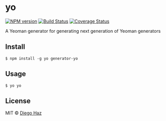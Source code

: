 # yo

[![NPM version](https://img.shields.io/npm/v/generator-yo.svg?style=flat-square)](https://npmjs.org/package/ggenerator-yo)
[![Build Status](https://img.shields.io/travis/diegohaz/yo/master.svg?style=flat-square)](https://travis-ci.org/diegohaz/yo) [![Coverage Status](https://img.shields.io/codecov/c/github/diegohaz/yo/master.svg?style=flat-square)](https://codecov.io/gh/diegohaz/yo/branch/master)

A Yeoman generator for generating next generation of Yeoman generators

## Install

    $ npm install -g yo generator-yo

## Usage

    $ yo yo

## License

MIT © [Diego Haz](https://github.com/diegohaz)
